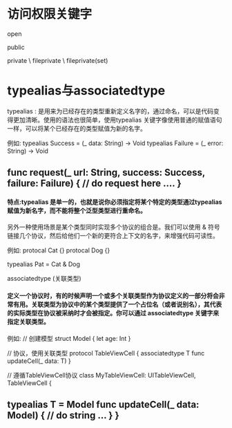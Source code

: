 #  访问权限关键字
open 


public 


private \ fileprivate \ fileprivate(set)





# typealias与associatedtype


typealias   :   是用来为已经存在的类型重新定义名字的，通过命名，可以是代码变得更加清晰。使用的语法也很简单，使用typealias 关键字像使用普通的赋值语句一样，可以将某个已经存在的类型赋值为新的名字。

例如:
typealias Success = (_ data: String) -> Void
typealias Failure = (_ error: String) -> Void

func request(_ url: String, success: Success, failure: Failure) {
// do request here .... 
}
--------------------- 

#### 特点:typealias 是单一的，也就是说你必须指定将某个特定的类型通过typealias赋值为新名字，而不能将整个泛型类型进行重命名。


另外一种使用场景是某个类型同时实现多个协议的组合是。我们可以使用 & 符号链接几个协议，然后给他们一个新的更符合上下文的名字，来增强代码可读性。

例如:
protocal Cat {}
protocal Dog {}

typealias Pat = Cat & Dog


associatedtype (关联类型)
#### 定义一个协议时，有的时候声明一个或多个关联类型作为协议定义的一部分将会非常有用。关联类型为协议中的某个类型提供了一个占位名（或者说别名），其代表的实际类型在协议被采纳时才会被指定。你可以通过 associatedtype 关键字来指定关联类型。

例如:
// 创建模型
struct Model {
let age: Int
}

// 协议，使用关联类型
protocol TableViewCell {
associatedtype T
func updateCell(_ data: T)
}

// 遵循TableViewCell协议
class MyTableViewCell: UITableViewCell, TableViewCell {

typealias T = Model
func updateCell(_ data: Model) {
// do string ...
}
}
--------------------- 
